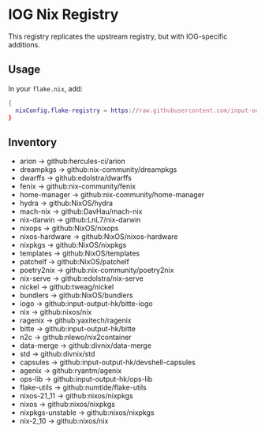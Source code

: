 # IOG Nix Registry

This registry replicates the upstream registry, but with IOG-specific additions.

## Usage

In your `flake.nix`, add:

```nix
{
  nixConfig.flake-registry = https://raw.githubusercontent.com/input-output-hk/flake-registry/iog/flake-registry.json
}
```

## Inventory

  - arion &rarr; github:hercules-ci/arion
  - dreampkgs &rarr; github:nix-community/dreampkgs
  - dwarffs &rarr; github:edolstra/dwarffs
  - fenix &rarr; github:nix-community/fenix
  - home-manager &rarr; github:nix-community/home-manager
  - hydra &rarr; github:NixOS/hydra
  - mach-nix &rarr; github:DavHau/mach-nix
  - nix-darwin &rarr; github:LnL7/nix-darwin
  - nixops &rarr; github:NixOS/nixops
  - nixos-hardware &rarr; github:NixOS/nixos-hardware
  - nixpkgs &rarr; github:NixOS/nixpkgs
  - templates &rarr; github:NixOS/templates
  - patchelf &rarr; github:NixOS/patchelf
  - poetry2nix &rarr; github:nix-community/poetry2nix
  - nix-serve &rarr; github:edolstra/nix-serve
  - nickel &rarr; github:tweag/nickel
  - bundlers &rarr; github:NixOS/bundlers
  - iogo &rarr; github:input-output-hk/bitte-iogo
  - nix &rarr; github:nixos/nix
  - ragenix &rarr; github:yaxitech/ragenix
  - bitte &rarr; github:input-output-hk/bitte
  - n2c &rarr; github:nlewo/nix2container
  - data-merge &rarr; github:divnix/data-merge
  - std &rarr; github:divnix/std
  - capsules &rarr; github:input-output-hk/devshell-capsules
  - agenix &rarr; github:ryantm/agenix
  - ops-lib &rarr; github:input-output-hk/ops-lib
  - flake-utils &rarr; github:numtide/flake-utils
  - nixos-21_11 &rarr; github:nixos/nixpkgs
  - nixos &rarr; github:nixos/nixpkgs
  - nixpkgs-unstable &rarr; github:nixos/nixpkgs
  - nix-2_10 &rarr; github:nixos/nix
